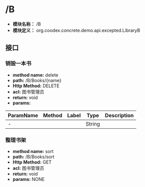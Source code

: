 # /B

* **模块名称：** /B
* **模块定义：** org.coodex.concrete.demo.api.excepted.LibraryB




## 接口
### <span id="m1">销毁一本书</span>




* **method name:** delete
* **path:** /B/Books/{name}
* **Http Method:** DELETE
* **acl:** 图书管理员 
* **return:** void
* **params:** 

| ParamName | Method | Label | Type                  | Description |
| --------- | -- | ---- | --------------------- | ------------ |
| - |  |  | String | 　 |



### <span id="m2">整理书架</span>




* **method name:** sort
* **path:** /B/Books/sort
* **Http Method:** GET
* **acl:** 图书管理员 
* **return:** void
* **params:** NONE



